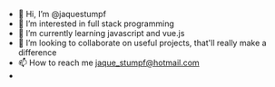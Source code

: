 - 👋 Hi, I’m @jaquestumpf
- 👀 I’m interested in full stack programming
- 🌱 I’m currently learning javascript and vue.js
- 💞️ I’m looking to collaborate on useful projects, that'll really make a difference
- 📫 How to reach me jaque_stumpf@hotmail.com
- 

<!---
jaquestumpf/jaquestumpf is a ✨ special ✨ repository because its `README.md` (this file) appears on your GitHub profile.
You can click the Preview link to take a look at your changes.
--->
